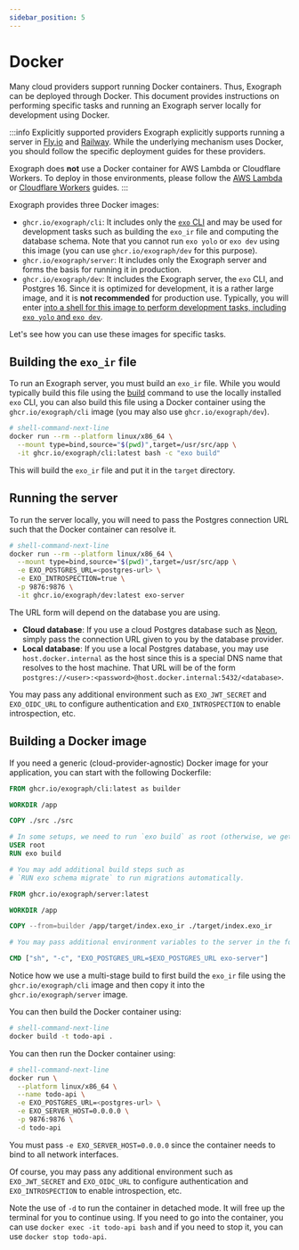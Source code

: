 ```yaml
---
sidebar_position: 5
---
```


# Docker

Many cloud providers support running Docker containers. Thus, Exograph can be deployed through Docker. This document provides instructions on performing specific tasks and running an Exograph server locally for development using Docker.

:::info Explicitly supported providers
Exograph explicitly supports running a server in [Fly.io](../flyio) and [Railway](../railway). While the underlying mechanism uses Docker, you should follow the specific deployment guides for these providers.

Exograph does **not** use a Docker container for AWS Lambda or Cloudflare Workers. To deploy in those environments, please follow the [AWS Lambda](../aws-lambda) or [Cloudflare Workers](../cloudflare-workers) guides.
:::

Exograph provides three Docker images:

- `ghcr.io/exograph/cli`: It includes only the [`exo` CLI](../cli-reference/development) and may be used for development tasks such as building the `exo_ir` file and computing the database schema. Note that you cannot run `exo yolo` or `exo dev` using this image (you can use `ghcr.io/exograph/dev` for this purpose).
- `ghcr.io/exograph/server`: It includes only the Exograph server and forms the basis for running it in production.
- `ghcr.io/exograph/dev`: It includes the Exograph server, the `exo` CLI, and Postgres 16. Since it is optimized for development, it is a rather large image, and it is **not recommended** for production use. Typically, you will enter [into a shell for this image to perform development tasks, including `exo yolo` and `exo dev`](../getting-started/docker).

Let's see how you can use these images for specific tasks.

## Building the `exo_ir` file

To run an Exograph server, you must build an `exo_ir` file. While you would typically build this file using the [build](../cli-reference/development/build.md) command to use the locally installed `exo` CLI, you can also build this file using a Docker container using the `ghcr.io/exograph/cli` image (you may also use `ghcr.io/exograph/dev`).

```sh
# shell-command-next-line
docker run --rm --platform linux/x86_64 \
  --mount type=bind,source="$(pwd)",target=/usr/src/app \
  -it ghcr.io/exograph/cli:latest bash -c "exo build"
```

This will build the `exo_ir` file and put it in the `target` directory.

## Running the server

To run the server locally, you will need to pass the Postgres connection URL such that the Docker container can resolve it.

```sh
# shell-command-next-line
docker run --rm --platform linux/x86_64 \
  --mount type=bind,source="$(pwd)",target=/usr/src/app \
  -e EXO_POSTGRES_URL=<postgres-url> \
  -e EXO_INTROSPECTION=true \
  -p 9876:9876 \
  -it ghcr.io/exograph/dev:latest exo-server
```

The URL form will depend on the database you are using.

- **Cloud database**: If you use a cloud Postgres database such as [Neon](https://neon.tech/), simply pass the connection URL given to you by the database provider.
- **Local database**: If you use a local Postgres database, you may use `host.docker.internal` as the host since this is a special DNS name that resolves to the host machine. That URL will be of the form `postgres://<user>:<password>@host.docker.internal:5432/<database>`.

You may pass any additional environment such as `EXO_JWT_SECRET` and `EXO_OIDC_URL` to configure authentication and `EXO_INTROSPECTION` to enable introspection, etc.

## Building a Docker image

If you need a generic (cloud-provider-agnostic) Docker image for your application, you can start with the following Dockerfile:

```dockerfile
FROM ghcr.io/exograph/cli:latest as builder

WORKDIR /app

COPY ./src ./src

# In some setups, we need to run `exo build` as root (otherwise, we get permission errors)
USER root
RUN exo build

# You may add additional build steps such as
# `RUN exo schema migrate` to run migrations automatically.

FROM ghcr.io/exograph/server:latest

WORKDIR /app

COPY --from=builder /app/target/index.exo_ir ./target/index.exo_ir

# You may pass additional environment variables to the server in the following line.

CMD ["sh", "-c", "EXO_POSTGRES_URL=$EXO_POSTGRES_URL exo-server"]
```

Notice how we use a multi-stage build to first build the `exo_ir` file using the `ghcr.io/exograph/cli` image and then copy it into the `ghcr.io/exograph/server` image.

You can then build the Docker container using:

```sh
# shell-command-next-line
docker build -t todo-api .
```

You can then run the Docker container using:

```sh
# shell-command-next-line
docker run \
  --platform linux/x86_64 \
  --name todo-api \
  -e EXO_POSTGRES_URL=<postgres-url> \
  -e EXO_SERVER_HOST=0.0.0.0 \
  -p 9876:9876 \
  -d todo-api
```

You must pass `-e EXO_SERVER_HOST=0.0.0.0` since the container needs to bind to all network interfaces.

Of course, you may pass any additional environment such as `EXO_JWT_SECRET` and `EXO_OIDC_URL` to configure authentication and `EXO_INTROSPECTION` to enable introspection, etc.

Note the use of `-d` to run the container in detached mode. It will free up the terminal for you to continue using. If you need to go into the container, you can use `docker exec -it todo-api bash` and if you need to stop it, you can use `docker stop todo-api`.
